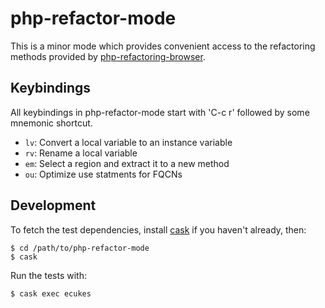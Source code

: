 # php-refactor-mode

This is a minor mode which provides convenient access to the refactoring
methods provided by
[php-refactoring-browser](https://github.com/QafooLabs/php-refactoring-browser).

## Keybindings

All keybindings in php-refactor-mode start with 'C-c r' followed by some
mnemonic shortcut.

* `lv`: Convert a local variable to an instance variable
* `rv`: Rename a local variable
* `em`: Select a region and extract it to a new method
* `ou`: Optimize use statments for FQCNs

## Development

To fetch the test dependencies, install
[cask](https://github.com/rejeep/cask.el) if you haven't already, then:

    $ cd /path/to/php-refactor-mode
    $ cask

Run the tests with:

    $ cask exec ecukes
